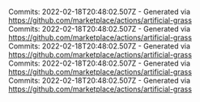 Commits: 2022-02-18T20:48:02.507Z - Generated via https://github.com/marketplace/actions/artificial-grass
<br>
Commits: 2022-02-18T20:48:02.507Z - Generated via https://github.com/marketplace/actions/artificial-grass
<br>
Commits: 2022-02-18T20:48:02.507Z - Generated via https://github.com/marketplace/actions/artificial-grass
<br>
Commits: 2022-02-18T20:48:02.507Z - Generated via https://github.com/marketplace/actions/artificial-grass
<br>
Commits: 2022-02-18T20:48:02.507Z - Generated via https://github.com/marketplace/actions/artificial-grass
<br>
